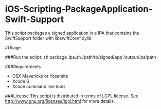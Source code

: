 iOS-Scripting-PackageApplication-Swift-Support
===

This script packages a signed application in a IPA that contains the SwiftSupport folder with libswiftCore*.dylib

#Usage

###Run the script:
	sh package_ipa.sh /path/to/signed/app /output/ipa/path


###Requirements
- OSX Mavericks or Yosemite
- Xcode 6
- Xcode command line tools

###License
This script is distributed in terms of LGPL license. See http://www.gnu.org/licenses/lgpl.html for more details.